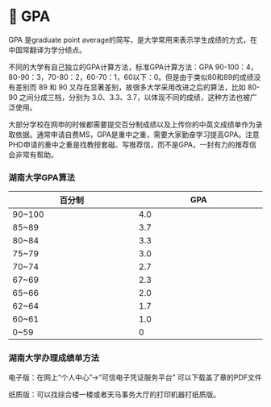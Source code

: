 # 💯 GPA

&#x20;   GPA 是graduate point average的简写，是大学常用来表示学生成绩的方式，在中国常翻译为学分绩点。

&#x20;   不同的大学有自己独立的GPA计算方法，标准GPA计算方法：GPA 90-100：4，80-90：3，70-80：2，60-70：1，60以下：0。但是由于类似80和89的成绩没有差别而 89 和 90 又存在显著差别，故很多大学采用改进之后的算法，比如 80-90 之间分成三档，分别为 3.0、3.3、3.7，以体现不同的成绩，这种方法也被广泛使用。

&#x20;   大部分学校在网申的时候都需要提交百分制成绩以及上传你的中英文成绩单作为录取依据。通常申请自费MS，GPA是重中之重，需要大家勤奋学习提高GPA。注意PHD申请的重中之重是找教授套磁、写推荐信，而不是GPA，一封有力的推荐信会非常有帮助。

### 湖南大学GPA算法​

<table><thead><tr><th width="327">百分制</th><th width="347">GPA</th></tr></thead><tbody><tr><td>90~100</td><td>4.0</td></tr><tr><td>85~89</td><td>3.7</td></tr><tr><td>80~84</td><td>3.3</td></tr><tr><td>75~79</td><td>3.0</td></tr><tr><td>70~74</td><td>2.7</td></tr><tr><td>67~69</td><td>2.3</td></tr><tr><td>65~66</td><td>2.0</td></tr><tr><td>62~64</td><td>1.7</td></tr><tr><td>60~61</td><td>1.0</td></tr><tr><td>0~59</td><td>0</td></tr></tbody></table>

### 湖南大学办理成绩单方法

电子版：在网上“个人中心”->“可信电子凭证服务平台” 可以下载盖了章的PDF文件

纸质版：可以找综合楼一楼或者天马事务大厅的打印机器打纸质版。
